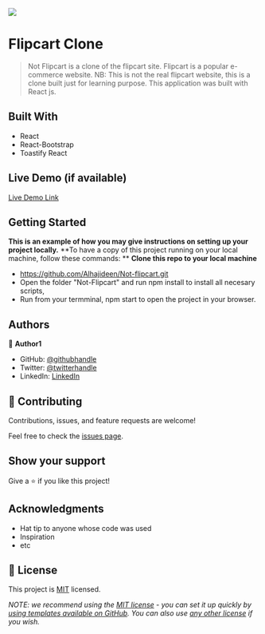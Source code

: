 ![](https://img.shields.io/badge/Microverse-blueviolet)

# Flipcart Clone

> Not Flipcart is a clone of the flipcart site. Flipcart is a popular e-commerce website. NB: This is not the real flipcart website, this is a clone built just for learning purpose. This application was built with React js.


## Built With

- React
- React-Bootstrap
- Toastify React


## Live Demo (if available)

[Live Demo Link](https://livedemo.com)


## Getting Started

**This is an example of how you may give instructions on setting up your project locally.**
**To have a copy of this project running on your local machine, follow these commands:
**
**Clone this repo to your local machine**
- https://github.com/Alhajideen/Not-flipcart.git
- Open the folder "Not-Flipcart" and run npm install to install all necesary scripts,
- Run from your termminal, npm start to open the project in your browser.

## Authors

👤 **Author1**

- GitHub: [@githubhandle](https://github.com/Alhajideen)
- Twitter: [@twitterhandle](https://twitter.com/Alhaji_deen1)
- LinkedIn: [LinkedIn](https://linkedin.com/in/nurudeen-salifu-776753244)

## 🤝 Contributing

Contributions, issues, and feature requests are welcome!

Feel free to check the [issues page](https://github.com/Alhajideen/Not-flipcart/issues).

## Show your support

Give a ⭐️ if you like this project!

## Acknowledgments

- Hat tip to anyone whose code was used
- Inspiration
- etc

## 📝 License

This project is [MIT](./LICENSE) licensed.

_NOTE: we recommend using the [MIT license](https://choosealicense.com/licenses/mit/) - you can set it up quickly by [using templates available on GitHub](https://docs.github.com/en/communities/setting-up-your-project-for-healthy-contributions/adding-a-license-to-a-repository). You can also use [any other license](https://choosealicense.com/licenses/) if you wish._
